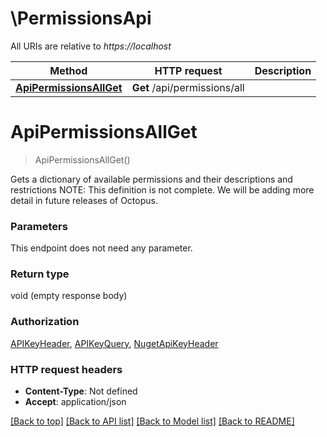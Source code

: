 # \PermissionsApi

All URIs are relative to *https://localhost*

Method | HTTP request | Description
------------- | ------------- | -------------
[**ApiPermissionsAllGet**](PermissionsApi.md#ApiPermissionsAllGet) | **Get** /api/permissions/all | 


# **ApiPermissionsAllGet**
> ApiPermissionsAllGet()



Gets a dictionary of available permissions and their descriptions and restrictions  NOTE: This definition is not complete. We will be adding more detail in future releases of Octopus.


### Parameters
This endpoint does not need any parameter.

### Return type

void (empty response body)

### Authorization

[APIKeyHeader](../README.md#APIKeyHeader), [APIKeyQuery](../README.md#APIKeyQuery), [NugetApiKeyHeader](../README.md#NugetApiKeyHeader)

### HTTP request headers

 - **Content-Type**: Not defined
 - **Accept**: application/json

[[Back to top]](#) [[Back to API list]](../README.md#documentation-for-api-endpoints) [[Back to Model list]](../README.md#documentation-for-models) [[Back to README]](../README.md)

